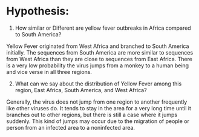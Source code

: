 # Hypothesis:

1. How similar or Different are yellow fever outbreaks in Africa compared to South America?

Yellow Fever originated from West Africa and branched to South America initially. The sequences from South America are more similar to sequences from West Africa than they are close to sequences from East Africa. There is a very low probability the virus jumps from a monkey to a human being and vice verse in all three regions.

2. What can we say about the distribution of Yellow Fever among this region, East Africa, South America, and West Africa?

Generally, the virus does not jump from one region to another frequently like other viruses do. It tends to stay in the area for a very long time until it branches out to other regions, but there is still a case where it jumps suddenly. This kind of  jumps may occur due to the migration of people or person from an infected area to a noninfected area.
